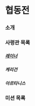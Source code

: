 # 협동전

### 소개


### 사령관 목록

##### [레이너](Commenders/Raynor.md)
##### 케리건
##### 아르타니스




### 미션 목록






